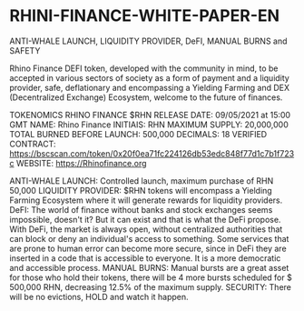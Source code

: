 # RHINI-FINANCE-WHITE-PAPER-EN
ANTI-WHALE LAUNCH, LIQUIDITY PROVIDER, DeFI, MANUAL BURNS and SAFETY

Rhino Finance DEFI token, developed with the community in mind, to be accepted in various sectors of society as a form of payment and a liquidity provider, safe, deflationary and encompassing a Yielding Farming and DEX (Decentralized Exchange) Ecosystem, welcome to the future of finances.

TOKENOMICS RHINO FINANCE $RHN
RELEASE DATE: 09/05/2021 at 15:00 GMT
NAME: Rhino Finance
INITIAIS: RHN
MAXIMUM SUPPLY: 20,000,000
TOTAL BURNED BEFORE LAUNCH: 500,000
DECIMALS: 18
VERIFIED CONTRACT: https://bscscan.com/token/0x20f0ea71fc224126db53edc848f77d1c7b1f723c
WEBSITE: https://Rhinofinance.org

ANTI-WHALE LAUNCH: Controlled launch, maximum purchase of RHN 50,000
LIQUIDITY PROVIDER: $RHN tokens will encompass a Yielding Farming Ecosystem where it will generate rewards for liquidity providers.
DeFI: The world of finance without banks and stock exchanges seems impossible, doesn't it? But it can exist and that is what the DeFi propose. With DeFi, the market is always open, without centralized authorities that can block or deny an individual's access to something.
Some services that are prone to human error can become more secure, since in DeFi they are inserted in a code that is accessible to everyone. It is a more democratic and accessible process.
MANUAL BURNS: Manual bursts are a great asset for those who hold their tokens, there will be 4 more bursts scheduled for $ 500,000 RHN, decreasing 12.5% of the maximum supply.
SECURITY: There will be no evictions, HOLD and watch it happen.
